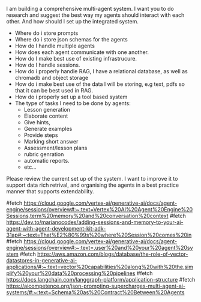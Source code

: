 I am building a comprehensive multi-agent system. I want you to do research and suggest the best way my agents should interact with each other. And how should I set up the integrated system.
- Where do i store prompts
- Where do i store json schemas for the agents
- How do I handle multiple agents
- How does each agent communicate with one another.
- How do I make best use of existing infrastrucure.
- How do I handle sessions. 
- How do i properly handle RAG, I have a relational database, as well as chromadb and object storage 
- How do i make best use of the data I will be storing, e.g text, pdfs so that it can be best used in RAG.
- How do i properly set up a tool based system
- The type of tasks I need to be done by agents:
    - Lesson generation
    - Elaborate content
    - Give hints,
    - Generate examples
    - Provide steps
    - Marking short answer
    - Assessment/lesson plans
    - rubric genration
    - automatic reports.
    - etc...

Please review the current set up of the system. I want to improve it to support data rich retrival, and organising the agents in a best practice manner that supports extendability. 
 
#fetch https://cloud.google.com/vertex-ai/generative-ai/docs/agent-engine/sessions/overview#:~:text=Vertex%20AI%20Agent%20Engine%20Sessions,term%20memory%20and%20conversation%20context
#fetch https://dev.to/marianocodes/adding-sessions-and-memory-to-your-ai-agent-with-agent-development-kit-adk-31ap#:~:text=That%E2%80%99s%20where%20Session%20comes%20in
#fetch https://cloud.google.com/vertex-ai/generative-ai/docs/agent-engine/sessions/overview#:~:text=,user%20and%20your%20agent%20system 
#fetch https://aws.amazon.com/blogs/database/the-role-of-vector-datastores-in-generative-ai-applications/#:~:text=vector%20capabilities%20along%20with%20the,simplify%20your%20data%20processing%20pipelines
#fetch https://docs.langchain.com/langgraph-platform/application-structure
#fetch https://aicompetence.org/json-prompting-supercharges-multi-agent-ai-systems/#:~:text=Schema%20as%20Contract%20Between%20Agents